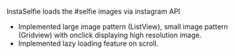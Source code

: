 InstaSelfie loads the #selfie images via instagram API<br>
<ul>
<li>Implemented large image pattern (ListView), small image pattern (Gridview) with onclick displaying high resolution image.</li>
<li>Implemented lazy loading feature on scroll.</li>
</ul>

